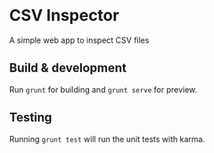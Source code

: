 # CSV Inspector

A simple web app to inspect CSV files

## Build & development

Run `grunt` for building and `grunt serve` for preview.

## Testing

Running `grunt test` will run the unit tests with karma.
